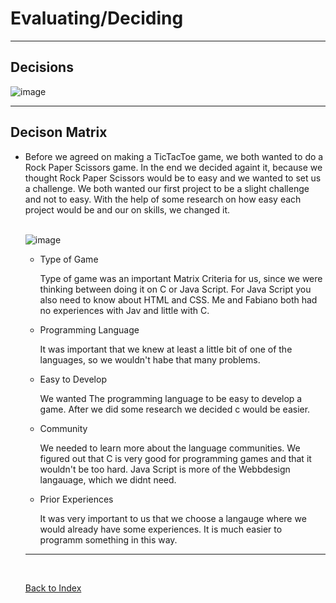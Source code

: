 # Evaluating/Deciding

<hr>

## Decisions 

![image](https://github.com/Fabiano2007/TicTacToe-Project/assets/142780434/fcbabdcf-f23a-43a4-bea3-9a9aaba31b0d)

<hr>

## Decison Matrix 

<ul><li> Before we agreed on making a TicTacToe game, we both wanted to do a Rock Paper Scissors game. In the end we decided againt it, because we thought Rock Paper Scissors would be to easy and we wanted to set us a challenge. 
We both wanted our first project to be a slight challenge and not to easy. With the help of some research on how easy each project would be and our on skills, we changed it. </li>

<br>

![image](https://github.com/Fabiano2007/TicTacToe-Project/assets/142780434/375c0137-b516-4ed8-bbf3-b9cb7032e781)

<ul>
<li>Type of Game </li>
<p> Type of game was an important Matrix Criteria for us, since we were thinking between doing it on C or Java Script. For Java Script you also need to know about HTML and CSS. Me and Fabiano both had no experiences with Jav and little with C. </p>
<li>Programming Language</li>
<p>It was important that we knew at least a little bit of one of the languages, so we wouldn't habe that many problems.</p>
<li>Easy to Develop</li>
<p> We wanted The programming language to be easy to develop a game. After we did some research we decided c would be easier.</p>
<li>Community</li>
<p>We needed to learn more about the language communities. We figured out that C is very good for programming games and that it wouldn't be too hard. Java Script is more of the Webbdesign langauage, which we didnt need.</p></p>
<li>Prior Experiences</li>
<p>It was very important to us that we choose a langauge where we would already have some experiences. It is much easier to programm something in this way.</p>
</ul>



  
<hr>

<br>

[Back to Index](README.md)
